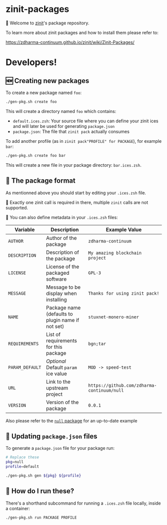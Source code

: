 # zinit-packages

🌻 Welcome to [zinit](https://github.com/zdharma-continuum/zinit)'s package
repository.

To learn more about zinit packages and how to install them please refer to:

https://zdharma-continuum.github.io/zinit/wiki/Zinit-Packages/

# Developers!

## 🆕 Creating new packages

To create a new package named `foo`:

```zsh
./gen-pkg.sh create foo
```

This will create a directory named `foo` which contains:

- `default.ices.zsh`: Your source file where you can define your zinit
ices and will later be used for generating `package.json`
- `package.json`: The file that `zinit pack` actually consumes

To add another profile (as in `zinit pack"PROFILE" for PACKAGE`), for example
`bar`:

```zsh
./gen-pkg.sh create foo bar
```

This will create a new file in your package directory: `bar.ices.zsh`.

## 📄 The package format

As mentionned above you should start by editing your `.ices.zsh` file.

📓 Exactly one zinit call is required in there, multiple `zinit` calls are not
supported.

📝 You can also define metadata in your `.ices.zsh` files:

| Variable        | Description                                       | Example Value                               |
|-----------------|---------------------------------------------------|---------------------------------------------|
| `AUTHOR`        | Author of the package                             | `zdharma-continuum`                         |
| `DESCRIPTION`   | Description of the package                        | `My amazing blockchain project`             |
| `LICENSE`       | License of the packaged software                  | `GPL-3`                                     |
| `MESSAGE`       | Message to be display when installing             | `Thanks for using zinit pack!`              |
| `NAME`          | Package name (defaults to plugin name if not set) | `stuxnet-monero-miner`                      |
| `REQUIREMENTS`  | List of requirements for this package             | `bgn;tar`                                   |
| `PARAM_DEFAULT` | *Optional* Default `param` ice value              | `MOD -> speed-test`                         |
| `URL`           | Link to the upstream project                      | `https://github.com/zdharma-continuum/null` |
| `VERSION`       | Version of the package                            | `0.0.1`                                     |

Also please refer to the [`null` package](./null/) for an up-to-date example

## 👏 Updating `package.json` files

To generate a `package.json` file for your package run:

```zsh
# Replace these
pkg=null
profile=default

./gen-pkg.sh gen ${pkg} ${profile}
```

## 🐳 How do I run these?

There's a shorthand subcommand for running a `.ices.zsh` file locally, inside a
container:

```zsh
./gen-pkg.sh run PACKAGE PROFILE
```

<!-- vim: set ft=markdown et ts=2 sw=2 tw=80 --!>
